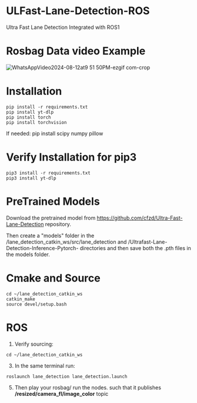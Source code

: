 # ULFast-Lane-Detection-ROS
Ultra Fast Lane Detection Integrated with ROS1

 # Rosbag Data video Example 
![WhatsAppVideo2024-08-12at9 51 50PM-ezgif com-crop](https://github.com/user-attachments/assets/02d1fc0b-983a-41a9-8285-07db2fa2bcaa)

# Installation
```
pip install -r requirements.txt
pip install yt-dlp
pip install torch 
pip install torchvision

```
If needed: pip install scipy numpy pillow

# Verify Installation for pip3
```
pip3 install -r requirements.txt
pip3 install yt-dlp

```
# PreTrained Models
Download the pretrained model from https://github.com/cfzd/Ultra-Fast-Lane-Detection repository.

Then create a "models" folder in the /lane_detection_catkin_ws/src/lane_detection and /Ultrafast-Lane-Detection-Inference-Pytorch- directories and then save both the .pth files in the models folder.

# Cmake and Source
```
cd ~/lane_detection_catkin_ws
catkin_make
source devel/setup.bash

```
# ROS
1. Verify sourcing:
```
cd ~/lane_detection_catkin_ws

```
3. In the same terminal run:
```
roslaunch lane_detection lane_detection.launch

```
5. Then play your rosbag/ run the nodes. such that it publishes **/resized/camera_fl/image_color** topic
